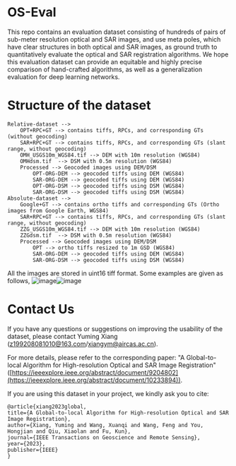 # OS-Eval

This repo contains an evaluation dataset consisting of hundreds of pairs of sub-meter resolution optical and SAR images, and use meta poles, which have clear structures in both optical and SAR images, as ground truth to quantitatively evaluate the optical and SAR registration algorithms. We hope this evaluation dataset can provide an equitable and highly precise comparison of hand-crafted algorithms, as well as a generalization evaluation for deep learning networks.

# Structure of the dataset
    Relative-dataset -->
        OPT+RPC+GT --> contains tiffs, RPCs, and corresponding GTs (without geocoding)
        SAR+RPC+GT --> contains tiffs, RPCs, and corresponding GTs (slant range, without geocoding)
        OMH_USGS10m_WGS84.tif --> DEM with 10m resolution (WGS84)
        OMHdsm.tif  --> DSM with 0.5m resolution (WGS84)
        Processed --> Geocoded images using DEM/DSM
            OPT-ORG-DEM --> geocoded tiffs using DEM (WGS84)
            SAR-ORG-DEM --> geocoded tiffs using DEM (WGS84)
            OPT-ORG-DSM --> geocoded tiffs using DSM (WGS84)
            SAR-ORG-DSM --> geocoded tiffs using DSM (WGS84)
    Absolute-dataset -->
        Google+GT --> contains ortho tiffs and corresponding GTs (Ortho images from Google Earth, WGS84)
        SAR+RPC+GT --> contains tiffs, RPCs, and corresponding GTs (slant range, without geocoding)
        ZZG_USGS10m_WGS84.tif --> DEM with 10m resolution (WGS84)
        ZZGdsm.tif  --> DSM with 0.5m resolution (WGS84)
        Processed --> Geocoded images using DEM/DSM
            OPT --> ortho tiffs resized to 1m GSD (WGS84)
            SAR-ORG-DEM --> geocoded tiffs using DEM (WGS84)
            SAR-ORG-DSM --> geocoded tiffs using DSM (WGS84)

All the images are stored in uint16 tiff format. Some examples are given as follows,
![image](https://github.com/xym2009/OS-Eval/assets/19380078/c7e9c4f3-43b7-4d1b-96e6-2127b3b13459)![image](https://github.com/xym2009/OS-Eval/assets/19380078/c4a1eed8-cbbd-414f-bd31-ea6fdf3f4c6c)

# Contact Us
If you have any questions or suggestions on improving the usability of the dataset, please contact Yuming Xiang (z199208081010@163.com/xiangym@aircas.ac.cn).

For more details, please refer to the corresponding paper: "A Global-to-local Algorithm for High-resolution Optical and SAR Image Registration" ([https://ieeexplore.ieee.org/abstract/document/9204802](https://ieeexplore.ieee.org/abstract/document/10233894)).

If you are using this dataset in your project, we kindly ask you to cite:

    @article{xiang2023global, 
    title={A Global-to-local Algorithm for High-resolution Optical and SAR Image Registration}, 
    author={Xiang, Yuming and Wang, Xuanqi and Wang, Feng and You, Hongjian and Qiu, Xiaolan and Fu, Kun}, 
    journal={IEEE Transactions on Geoscience and Remote Sensing}, 
    year={2023}, 
    publisher={IEEE}
    }
